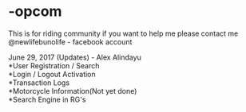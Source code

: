 # -opcom
This is for riding community 
if you want to help me please contact me @newlifebunolife - facebook account

June 29, 2017 (Updates) - Alex Alindayu <br />
*User Registration / Search<br />
*Login / Logout Activation<br />
*Transaction Logs<br />
*Motorcycle Information(Not yet done)<br />
*Search Engine in RG's